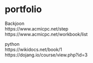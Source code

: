 # portfolio

<p>
Backjoon<br>
https://www.acmicpc.net/step<br>
https://www.acmicpc.net/workbook/list<br>
</p>

<p>
python<br>
https://wikidocs.net/book/1<br>
https://dojang.io/course/view.php?id=3<br>
</p>
